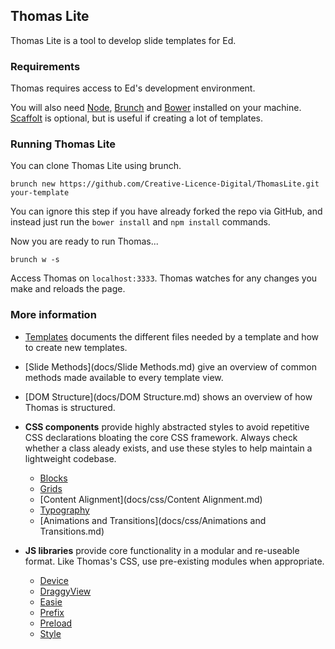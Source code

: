 ## Thomas Lite

Thomas Lite is a tool to develop slide templates for Ed.

### Requirements

Thomas requires access to Ed's development environment.

You will also need [Node], [Brunch] and [Bower] installed on your machine. [Scaffolt] is optional, but is useful if creating a lot of templates.

### Running Thomas Lite

You can clone Thomas Lite using brunch.

```
brunch new https://github.com/Creative-Licence-Digital/ThomasLite.git your-template
```

You can ignore this step if you have already forked the repo via GitHub, and instead just run the `bower install` and `npm install` commands.

Now you are ready to run Thomas...

```
brunch w -s
```

Access Thomas on `localhost:3333`. Thomas watches for any changes you make and reloads the page.

### More information

- [Templates](docs/Templates.md) documents the different files needed by a
  template and how to create new templates.

- [Slide Methods](docs/Slide Methods.md) give an overview of common methods
  made available to every template view.

- [DOM Structure](docs/DOM Structure.md) shows an overview of how Thomas is
  structured.

- **CSS components** provide highly abstracted styles to avoid repetitive CSS
  declarations bloating the core CSS framework. Always check whether a class
  aleady exists, and use these styles to help maintain a lightweight codebase.
  - [Blocks](docs/css/Blocks.md)
  - [Grids](docs/css/Grids.md)
  - [Content Alignment](docs/css/Content Alignment.md)
  - [Typography](docs/css/Typography.md)
  - [Animations and Transitions](docs/css/Animations and Transitions.md)

- **JS libraries** provide core functionality in a modular and re-useable
  format. Like Thomas's CSS, use pre-existing modules when appropriate.
  - [Device](docs/js/Device.md)
  - [DraggyView](docs/js/DraggyView.md)
  - [Easie](docs/js/Easie.md)
  - [Prefix](docs/js/Prefix.md)
  - [Preload](docs/js/Preload.md)
  - [Style](docs/js/Style.md)

[Node]: https://nodejs.org/en/
[Brunch]: http://brunch.io
[Bower]: http://bower.io/
[Scaffolt]: https://github.com/paulmillr/scaffolt
